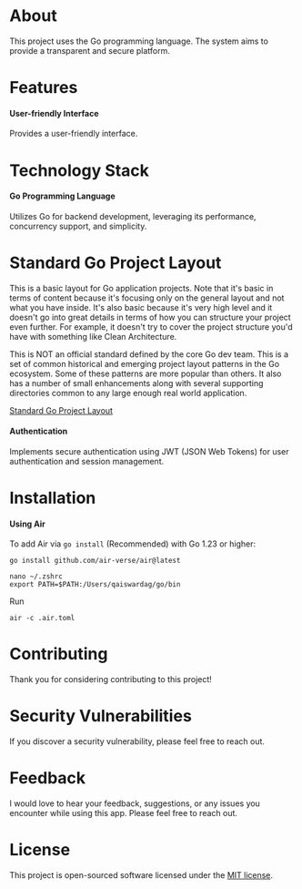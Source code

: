 # About

This project uses the Go programming language. The system aims to provide a transparent and secure platform.

# Features

#### User-friendly Interface

Provides a user-friendly interface.

# Technology Stack

#### Go Programming Language

Utilizes Go for backend development, leveraging its performance, concurrency support, and simplicity.

# Standard Go Project Layout

This is a basic layout for Go application projects. Note that it's basic in terms of content because it's focusing only on the general layout and not what you have inside. It's also basic because it's very high level and it doesn't go into great details in terms of how you can structure your project even further. For example, it doesn't try to cover the project structure you'd have with something like Clean Architecture.

This is NOT an official standard defined by the core Go dev team. This is a set of common historical and emerging project layout patterns in the Go ecosystem. Some of these patterns are more popular than others. It also has a number of small enhancements along with several supporting directories common to any large enough real world application.

[Standard Go Project Layout](https://github.com/golang-standards/project-layout)

#### Authentication

Implements secure authentication using JWT (JSON Web Tokens) for user authentication and session management.

# Installation

#### Using Air

To add Air via `go install` (Recommended) with Go 1.23 or higher:

```
go install github.com/air-verse/air@latest
```

```
nano ~/.zshrc
export PATH=$PATH:/Users/qaiswardag/go/bin
```

Run

```
air -c .air.toml
```

# Contributing

Thank you for considering contributing to this project!

# Security Vulnerabilities

If you discover a security vulnerability, please feel free to reach out.

# Feedback

I would love to hear your feedback, suggestions, or any issues you encounter while using this app. Please feel free to reach out.

# License

This project is open-sourced software licensed under the [MIT license](https://opensource.org/licenses/MIT).
